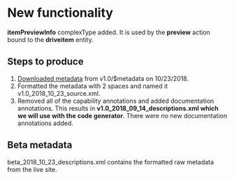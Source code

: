 # New functionality 

**itemPreviewInfo** complexType added. It is used by the **preview** action bound to the **driveitem** entity.

## Steps to produce
1. [Downloaded metadata](https://gist.github.com/MIchaelMainer/4b70a6d57856845d34d8d69bf89e1c32) from v1.0/$metadata on 10/23/2018.
2. Formatted the metadata with 2 spaces and named it v1.0_2018_10_23_source.xml. 
3. Removed all of the capability annotations and added documentation annotations. This results in **v1.0_2018_09_14_descriptions.xml which we will use with the code generator**. There were no new documentation annotations added.

## Beta metadata
beta_2018_10_23_descriptions.xml contains the formatted raw metadata from the live site.